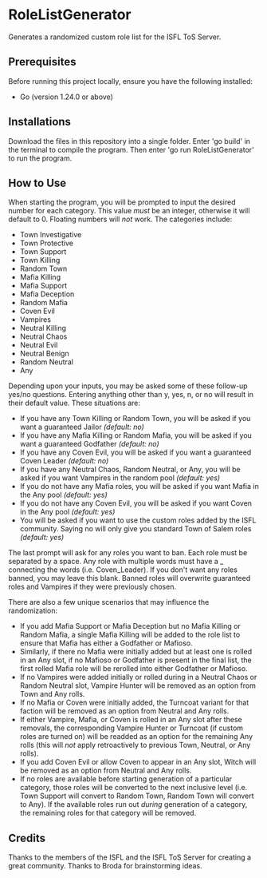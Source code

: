 # RoleListGenerator

Generates a randomized custom role list for the ISFL ToS Server.

## Prerequisites

Before running this project locally, ensure you have the following installed:

- Go (version 1.24.0 or above)

## Installations

Download the files in this repository into a single folder. Enter 'go build' in the terminal to compile the program. Then enter 'go run RoleListGenerator' to run the program.

## How to Use

When starting the program, you will be prompted to input the desired number for each category. This value *must* be an integer, otherwise it will default to 0. Floating numbers will *not* work. The categories include:

- Town Investigative
- Town Protective
- Town Support
- Town Killing
- Random Town
- Mafia Killing
- Mafia Support
- Mafia Deception
- Random Mafia
- Coven Evil
- Vampires
- Neutral Killing
- Neutral Chaos
- Neutral Evil
- Neutral Benign
- Random Neutral
- Any

Depending upon your inputs, you may be asked some of these follow-up yes/no questions. Entering anything other than y, yes, n, or no will result in their default value. These situations are:

- If you have any Town Killing or Random Town, you will be asked if you want a guaranteed Jailor *(default: no)*
- If you have any Mafia Killing or Random Mafia, you will be asked if you want a guaranteed Godfather *(default: no)*
- If you have any Coven Evil, you will be asked if you want a guaranteed Coven Leader *(default: no)*
- If you have any Neutral Chaos, Random Neutral, or Any, you will be asked if you want Vampires in the random pool *(default: yes)*
- If you do not have any Mafia roles, you will be asked if you want Mafia in the Any pool *(default: yes)*
- If you do not have any Coven Evil, you will be asked if you want Coven in the Any pool *(default: yes)*
- You will be asked if you want to use the custom roles added by the ISFL community. Saying no will only give you standard Town of Salem roles *(default: yes)*

The last prompt will ask for any roles you want to ban. Each role must be separated by a space. Any role with multiple words must have a _ connecting the words (i.e. Coven_Leader). If you don't want any roles banned, you may leave this blank. Banned roles will overwrite guaranteed roles and Vampires if they were previously chosen.

There are also a few unique scenarios that may influence the randomization:

- If you add Mafia Support or Mafia Deception but no Mafia Killing or Random Mafia, a single Mafia Killing will be added to the role list to ensure that Mafia has either a Godfather or Mafioso.
- Similarly, if there no Mafia were initially added but at least one is rolled in an Any slot, if no Mafioso or Godfather is present in the final list, the first rolled Mafia role will be rerolled into either Godfather or Mafioso.
- If no Vampires were added initially or rolled during in a Neutral Chaos or Random Neutral slot, Vampire Hunter will be removed as an option from Town and Any rolls.
- If no Mafia or Coven were initially added, the Turncoat variant for that faction will be removed as an option from Neutral and Any rolls.
- If either Vampire, Mafia, or Coven is rolled in an Any slot after these removals, the corresponding Vampire Hunter or Turncoat (if custom roles are turned on) will be readded as an option for the remaining Any rolls (this will *not* apply retroactively to previous Town, Neutral, or Any rolls).
- If you add Coven Evil or allow Coven to appear in an Any slot, Witch will be removed as an option from Neutral and Any rolls.
- If no roles are available before starting generation of a particular category, those roles will be converted to the next inclusive level (i.e. Town Support will convert to Random Town, Random Town will convert to Any). If the available roles run out *during* generation of a category, the remaining roles for that category will be removed.

## Credits

Thanks to the members of the ISFL and the ISFL ToS Server for creating a great community.
Thanks to Broda for brainstorming ideas.
